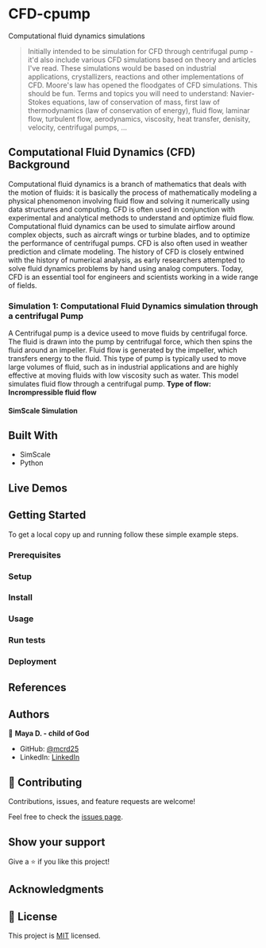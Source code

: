 # CFD-cpump
Computational fluid dynamics simulations
> Initially intended to be simulation for CFD through centrifugal pump - it'd also include various CFD simulations based on theory and articles I've read. These simulations would be based on industrial applications, crystallizers, reactions and other implementations of CFD. Moore's law has opened the floodgates of CFD simulations. This should be fun.
Terms and topics you will need to understand: Navier-Stokes equations, law of conservation of mass, first law of thermodynamics (law of conservation of energy), fluid flow, laminar flow, turbulent flow, aerodynamics, viscosity, heat transfer, denisity, velocity, centrifugal pumps, ...

## Computational Fluid Dynamics (CFD) Background
Computational fluid dynamics is a branch of mathematics that deals with the motion of fluids: it is basically the process of mathematically modeling a physical phenomenon involving fluid flow and solving it numerically using data structures and computing. CFD is often used in conjunction with experimental and analytical methods to understand and optimize fluid flow.
Computational fluid dynamics can be used to simulate airflow around complex objects, such as aircraft wings or turbine blades, and to optimize the performance of centrifugal pumps. CFD is also often used in weather prediction and climate modeling. The history of CFD is closely entwined with the history of numerical analysis, as early researchers attempted to solve fluid dynamics problems by hand using analog computers. Today, CFD is an essential tool for engineers and scientists working in a wide range of fields.

### Simulation 1: Computational Fluid Dynamics simulation through a centrifugal Pump 
A Centrifugal pump is a device useed to move fluids by centrifugal force.
The fluid is drawn into the pump by centrifugal force, which then spins the fluid around an impeller. Fluid flow is generated by the impeller, which transfers energy to the fluid. This type of pump is typically used to move large volumes of fluid, such as in industrial applications and are highly effective at moving fluids with low viscosity such as water. 
This model simulates fluid flow through a centrifugal pump.
**Type of flow: Incrompressible fluid flow**

#### SimScale Simulation





## Built With

- SimScale
- Python

## Live Demos




## Getting Started
To get a local copy up and running follow these simple example steps.

### Prerequisites

### Setup

### Install

### Usage

### Run tests

### Deployment


## References


## Authors

👤 **Maya D. - child of God**

- GitHub: [@mcrd25](https://github.com/mcrd25)
- LinkedIn: [LinkedIn](https://linkedin.com/in/mayadouglas)

## 🤝 Contributing

Contributions, issues, and feature requests are welcome!

Feel free to check the [issues page](../../issues/).

## Show your support

Give a ⭐️ if you like this project!

## Acknowledgments



## 📝 License

This project is [MIT](./LICENSE) licensed.
